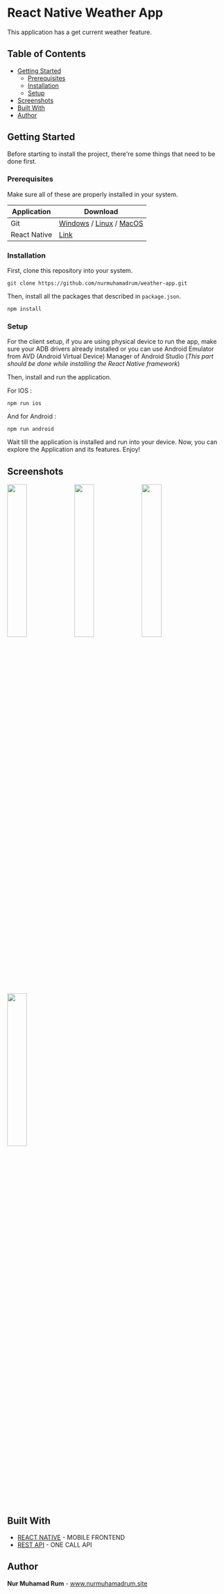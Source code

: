 # React Native Weather App

This application has a get current weather feature.

## Table of Contents

- [Getting Started](#getting-started)
  - [Prerequisites](#prerequisites)
  - [Installation](#installation)
  - [Setup](#setup)
- [Screenshots](#screenshots)
- [Built With](#built-with)
- [Author](#author)

## Getting Started

Before starting to install the project, there're some things that need to be done first.

### Prerequisites

Make sure all of these are properly installed in your system.

| Application  | Download                                                                            |
| ------------ | ----------------------------------------------------------------------------------- |
| Git          | [Windows](https://gitforwindows.org/) / [Linux](https://git-scm.com/download/linux) / [MacOS](https://git-scm.com/download/mac) |
| React Native | [Link](https://facebook.github.io/react-native/docs/getting-started)                |

### Installation

First, clone this repository into your system.

```
git clone https://github.com/nurmuhamadrum/weather-app.git
```

Then, install all the packages that described in `package.json`.

```
npm install
```

### Setup

For the client setup, if you are using physical device to run the app, make sure your ADB drivers already installed or you can use Android Emulator from AVD (Android Virtual Device) Manager of Android Studio (_This part should be done while installing the React Native framework_)

Then, install and run the application.

For IOS :

`npm run ios`

And for Android :

`npm run android`

Wait till the application is installed and run into your device. Now, you can explore the Application and its features. Enjoy!

## Screenshots

<div style={{ display: 'flex' }}>

<img src="docs/screenshoots/screenshots-1.png" width="30%"  />
<img src="docs/screenshoots/screenshots-2.png" width="30%"  />
<img src="docs/screenshoots/screenshots-3.png" width="30%"  />
<img src="docs/screenshoots/screenshots-4.png" width="30%"  />

</div>


## Built With

- [REACT NATIVE](https://facebook.github.io/react-native/) - MOBILE FRONTEND
- [REST API](https://openweathermap.org/) - ONE CALL API

## Author

**Nur Muhamad Rum** - www.nurmuhamadrum.site
